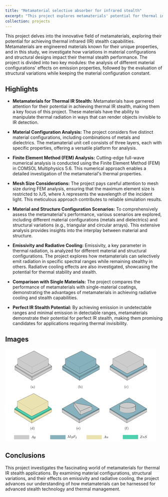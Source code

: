 ```yaml
---
title: "Metamaterial selective absorber for infrared stealth"
excerpt: "This project explores metamaterials' potential for thermal infrared (IR) stealth by analyzing various material configurations and structural designs. Finite Element Method (FEM) analysis investigates how metamaterials can selectively emit radiation, achieve radiative cooling, and potentially attain perfect IR stealth, offering promising applications in thermal invisibility technology.<br/><img src='/images/image-1.png'>"
collection: projects
---
```



This project delves into the innovative field of metamaterials, exploring their potential for achieving thermal infrared (IR) stealth capabilities. Metamaterials are engineered materials known for their unique properties, and in this study, we investigate how variations in material configurations and structural designs impact their thermal stealth performance. The project is divided into two key modules: the analysis of different material configurations' effects on emission properties, followed by the evaluation of structural variations while keeping the material configuration constant.

## Highlights
* **Metamaterials for Thermal IR Stealth:** Metamaterials have garnered attention for their potential in achieving thermal IR stealth, making them a key focus of this project. These materials have the ability to manipulate thermal radiation in ways that can render objects invisible to IR detection.

* **Material Configuration Analysis:** The project considers five distinct material configurations, including combinations of metals and dielectrics. The metamaterial unit cell consists of three layers, each with specific properties, offering a versatile platform for analysis.

* **Finite Element Method (FEM) Analysis:** Cutting-edge full-wave numerical analysis is conducted using the Finite Element Method (FEM) in COMSOL Multiphysics 5.6. This numerical approach enables a detailed investigation of the metamaterial's thermal properties.

* **Mesh Size Considerations:** The project pays careful attention to mesh size during FEM analysis, ensuring that the maximum element size is restricted to λ/5, where λ represents the wavelength of the incident light. This meticulous approach contributes to reliable simulation results.

* **Material and Structure Configuration Scenarios:** To comprehensively assess the metamaterial's performance, various scenarios are explored, including different material configurations (metals and dielectrics) and structural variations (e.g., triangular and circular arrays). This extensive analysis provides insights into the interplay between material and structure.

* **Emissivity and Radiative Cooling:** Emissivity, a key parameter in thermal radiation, is analyzed for different material and structural configurations. The project explores how metamaterials can selectively emit radiation in specific spectral ranges while remaining stealthy in others. Radiative cooling effects are also investigated, showcasing the potential for thermal stability and stealth.

* **Comparison with Single Materials:** The project compares the performance of metamaterials with single-material coatings, demonstrating the advantages of metamaterials in achieving radiative cooling and stealth capabilities.

* **Perfect IR Stealth Potential:** By achieving emission in undetectable ranges and minimal emission in detectable ranges, metamaterials demonstrate their potential for perfect IR stealth, making them promising candidates for applications requiring thermal invisibility.

## Images

![Metamaterial absorber unit cell](/images/image-1.png)

## Conclusions
This project investigates the fascinating world of metamaterials for thermal IR stealth applications. By examining material configurations, structural variations, and their effects on emissivity and radiative cooling, the project advances our understanding of how metamaterials can be harnessed for advanced stealth technology and thermal management.
